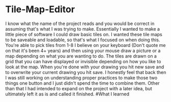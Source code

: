 # Tile-Map-Editor
I know what the name of the project reads and you would be correct in assuming that's what I was trying to make. Essentially I wanted to make a little piece of software I could draw basic tiles on. I wanted these tile maps to be saveable and loadable, so that's what I focused on when doing this. You're able to pick tiles from 1-8 I believe on your keyboard (Don't quote me on that it's been 4+ years) and then using your mouse draw a picture or a map depending on what you are wanting to do. The tiles are drawn on a grid that you can have displayed or invisible depending on how you like to look at the map. When you're done with your drawing you hit new save and to overwrite your current drawing you hit save. I honestly feel that back then I was still working on understanding proper practices to make those two things one button and I just didn't spend the time to combine them. Other than that I had intended to expand on the project with a later idea, but ultimately left it as is and called it finished.
#What I learned
